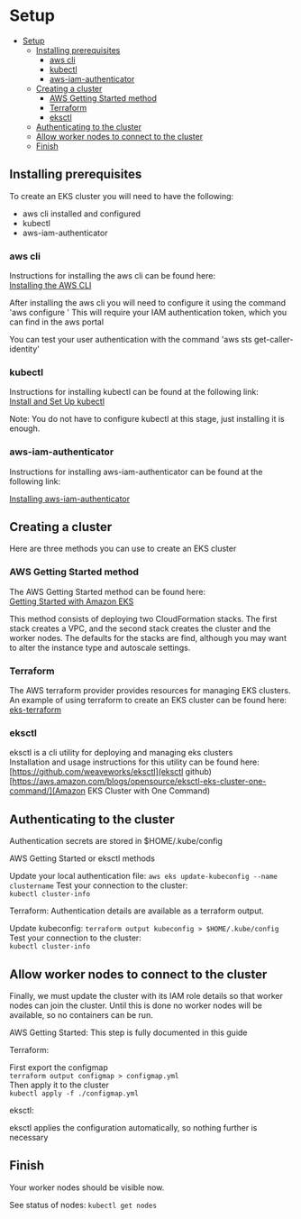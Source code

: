 # Setup
<!-- TOC -->

- [Setup](#setup)
    - [Installing prerequisites](#installing-prerequisites)
        - [aws cli](#aws-cli)
        - [kubectl](#kubectl)
        - [aws-iam-authenticator](#aws-iam-authenticator)
    - [Creating a cluster](#creating-a-cluster)
        - [AWS Getting Started method](#aws-getting-started-method)
        - [Terraform](#terraform)
        - [eksctl](#eksctl)
    - [Authenticating to the cluster](#authenticating-to-the-cluster)
    - [Allow worker nodes to connect to the cluster](#allow-worker-nodes-to-connect-to-the-cluster)
    - [Finish](#finish)

<!-- /TOC -->

## Installing prerequisites  

To create an EKS cluster you will need to have the following:

- aws cli installed and configured
- kubectl
- aws-iam-authenticator

### aws cli 

Instructions for installing the aws cli can be found here:  
[Installing the AWS CLI](https://docs.aws.amazon.com/cli/latest/userguide/cli-chap-install.html)  

After installing the aws cli you will need to configure it using the command 'aws configure  '
This will require your IAM authentication token, which you can find in the aws portal  

You can test your user authentication with the command 'aws sts get-caller-identity'   

### kubectl 

Instructions for installing kubectl can be found at the following link:  
[Install and Set Up kubectl](https://kubernetes.io/docs/tasks/tools/install-kubectl/)  

Note: You do not have to configure kubectl at this stage, just installing it is enough.  

### aws-iam-authenticator  

Instructions for installing aws-iam-authenticator can be found at the following link:  

[Installing aws-iam-authenticator](https://docs.aws.amazon.com/eks/latest/userguide/install-aws-iam-authenticator.html)  


## Creating a cluster  

Here are three methods you can use to create an EKS cluster

### AWS Getting Started method  

The AWS Getting Started method can be found here:  
[Getting Started with Amazon EKS](https://docs.aws.amazon.com/eks/latest/userguide/getting-started.html)  

This method consists of deploying two CloudFormation stacks. The first stack creates a VPC, and the second stack creates the cluster and the worker nodes. The defaults for the stacks are find, although you may want to alter the instance type and autoscale settings.  

### Terraform 

The AWS terraform provider provides resources for managing EKS clusters.  
An example of using terraform to create an EKS cluster can be found here:  
[eks-terraform](eks-terraform/)

### eksctl

eksctl is a cli utility for deploying and managing eks clusters  
Installation and usage instructions for this utility can be found here:  
[https://github.com/weaveworks/eksctl](eksctl github)
[https://aws.amazon.com/blogs/opensource/eksctl-eks-cluster-one-command/](Amazon EKS Cluster with One Command)


## Authenticating to the cluster

Authentication secrets are stored in $HOME/.kube/config  

AWS Getting Started or eksctl methods  

Update your local authentication file:
`aws eks update-kubeconfig --name clustername`
Test your connection to the cluster:  
`kubectl cluster-info`

Terraform: 
Authentication details are available as a terraform output.  

Update kubeconfig:
`terraform output kubeconfig > $HOME/.kube/config`  
Test your connection to the cluster:  
`kubectl cluster-info`


## Allow worker nodes to connect to the cluster

Finally, we must update the cluster with its IAM role details so that worker nodes can join the cluster.
Until this is done no worker nodes will be available, so no containers can be run.

AWS Getting Started: This step is fully documented in this guide

Terraform: 

First export the configmap  
`terraform output configmap > configmap.yml`  
Then apply it to the cluster  
`kubectl apply -f ./configmap.yml`  

eksctl:

eksctl applies the configuration automatically, so nothing further is necessary

## Finish

Your worker nodes should be visible now. 

See status of nodes:
`kubectl get nodes`